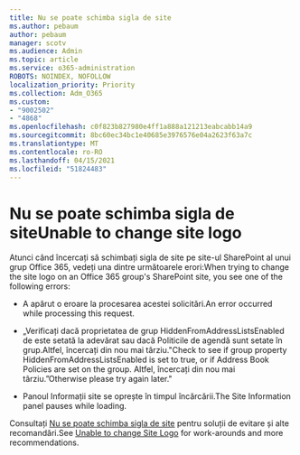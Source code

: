 ```yaml
---
title: Nu se poate schimba sigla de site
ms.author: pebaum
author: pebaum
manager: scotv
ms.audience: Admin
ms.topic: article
ms.service: o365-administration
ROBOTS: NOINDEX, NOFOLLOW
localization_priority: Priority
ms.collection: Adm_O365
ms.custom:
- "9002502"
- "4868"
ms.openlocfilehash: c0f823b827980e4ff1a888a121213eabcabb14a9
ms.sourcegitcommit: 8bc60ec34bc1e40685e3976576e04a2623f63a7c
ms.translationtype: MT
ms.contentlocale: ro-RO
ms.lasthandoff: 04/15/2021
ms.locfileid: "51824483"
---
```

# <a name="unable-to-change-site-logo"></a><span data-ttu-id="74dc9-102">Nu se poate schimba sigla de site</span><span class="sxs-lookup"><span data-stu-id="74dc9-102">Unable to change site logo</span></span>

<span data-ttu-id="74dc9-103">Atunci când încercați să schimbați sigla de site pe site-ul SharePoint al unui grup Office 365, vedeți una dintre următoarele erori:</span><span class="sxs-lookup"><span data-stu-id="74dc9-103">When trying to change the site logo on an Office 365 group's SharePoint site, you see one of the following errors:</span></span>

- <span data-ttu-id="74dc9-104">A apărut o eroare la procesarea acestei solicitări.</span><span class="sxs-lookup"><span data-stu-id="74dc9-104">An error occurred while processing this request.</span></span>

- <span data-ttu-id="74dc9-105">„Verificați dacă proprietatea de grup HiddenFromAddressListsEnabled de este setată la adevărat sau dacă Politicile de agendă sunt setate în grup.Altfel, încercați din nou mai târziu.</span><span class="sxs-lookup"><span data-stu-id="74dc9-105">"Check to see if group property HiddenFromAddressListsEnabled is set to true, or if Address Book Policies are set on the group.</span></span> <span data-ttu-id="74dc9-106">Altfel, încercați din nou mai târziu.”</span><span class="sxs-lookup"><span data-stu-id="74dc9-106">Otherwise please try again later."</span></span>

- <span data-ttu-id="74dc9-107">Panoul Informații site se oprește în timpul încărcării.</span><span class="sxs-lookup"><span data-stu-id="74dc9-107">The Site Information panel pauses while loading.</span></span>

<span data-ttu-id="74dc9-108">Consultați [Nu se poate schimba sigla de site](https://docs.microsoft.com/sharepoint/troubleshoot/sites/error-when-changing-o365-site-logo) pentru soluții de evitare și alte recomandări.</span><span class="sxs-lookup"><span data-stu-id="74dc9-108">See [Unable to change Site Logo](https://docs.microsoft.com/sharepoint/troubleshoot/sites/error-when-changing-o365-site-logo) for work-arounds and more recommendations.</span></span>
